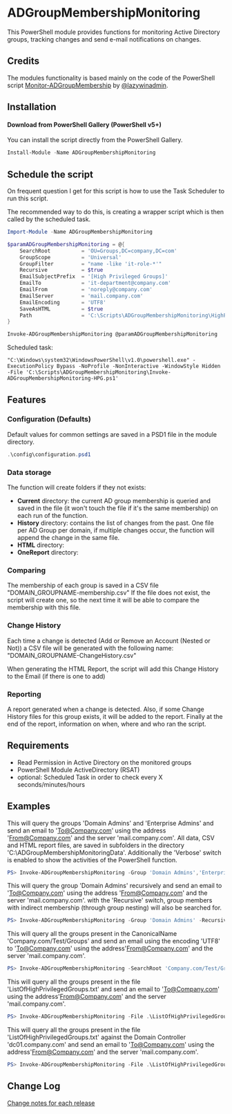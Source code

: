 # ADGroupMembershipMonitoring

This PowerShell module provides functions for monitoring Active Directory groups, tracking changes and send e-mail notifications on changes.

## Credits

The modules functionality is based mainly on the code of the PowerShell script [Monitor-ADGroupMembership](https://github.com/lazywinadmin/Monitor-ADGroupMembership) by [@lazywinadmin](https://twitter.com/lazywinadmin).

## Installation

#### Download from PowerShell Gallery (PowerShell v5+)

You can install the script directly from the PowerShell Gallery.

``` powershell
Install-Module -Name ADGroupMembershipMonitoring
```

## Schedule the script

On frequent question I get for this script is how to use the Task Scheduler to run this script.

The recommended way to do this, is creating a wrapper script which is then called by the scheduled task.

``` powershell
Import-Module -Name ADGroupMembershipMonitoring

$paramADGroupMembershipMonitoring = @{
    SearchRoot          = 'OU=Groups,DC=company,DC=com'
    GroupScope          = 'Universal'
    GroupFilter         = "name -like 'it-role-*'"
    Recursive           = $true
    EmailSubjectPrefix  = '[High Privileged Groups]'
    EmailTo             = 'it-department@company.com'
    EmailFrom           = 'noreply@company.com'
    EmailServer         = 'mail.company.com'
    EmailEncoding       = 'UTF8'
    SaveAsHTML          = $true
    Path                = 'C:\Scripts\ADGroupMembershipMonitoring\HighPrivilegedGroups'
}

Invoke-ADGroupMembershipMonitoring @paramADGroupMembershipMonitoring
```

Scheduled task:
```
"C:\Windows\system32\WindowsPowerShell\v1.0\powershell.exe" -ExecutionPolicy Bypass -NoProfile -NonInteractive -WindowStyle Hidden -File 'C:\Scripts\ADGroupMembershipMonitoring\Invoke-ADGroupMembershipMonitoring-HPG.ps1'
```

## Features

### Configuration (Defaults)
Default values for common settings are saved in a PSD1 file in the module directory.
``` powershell
.\config\configuration.psd1
```

### Data storage
The function will create folders if they not exists:
 * **Current** directory: the current AD group membership is queried and saved in the file (it won't touch the file if it's the same membership) on each run of the function.
 * **History** directory: contains the list of changes from the past. One file per AD Group per domain, if multiple changes occur, the function will append the change in the same file.
 * **HTML** directory:
 * **OneReport** directory:


### Comparing
The membership of each group is saved in a CSV file "DOMAIN_GROUPNAME-membership.csv"
If the file does not exist, the script will create one, so the next time it will be able to compare the  membership with this file.

### Change History
Each time a change is detected (Add or Remove an Account (Nested or Not)) a CSV file will be generated with the following name: "DOMAIN_GROUPNAME-ChangeHistory.csv"

When generating the HTML Report, the script will add this Change History to the Email (if there is one to add)

### Reporting
A report generated when a change is detected.
Also, if some Change History files for this group exists, it will be added to the report.
Finally at the end of the report, information on when, where and who ran the script.


## Requirements
* Read Permission in Active Directory on the monitored groups
* PowerShell Module ActiveDirectory (RSAT)
* optional: Scheduled Task in order to check every X seconds/minutes/hours

## Examples

This will query the groups 'Domain Admins' and 'Enterprise Admins' and send an email to 'To@Company.com' using the address 'From@Company.com' and the server 'mail.company.com'.
All data, CSV and HTML report files, are saved in subfolders in the directory 'C:\ADGroupMembershipMonitoringData'.
Additionally the 'Verbose' switch is enabled to show the activities of the PowerShell function.
``` powershell
PS> Invoke-ADGroupMembershipMonitoring -Group 'Domain Admins','Enterprise Admins' -EmailFrom 'From@Company.com' -EmailTo 'To@Company.com' -EmailServer 'mail.company.com' -Path 'C:\ADGroupMembershipMonitoringData' -Verbose
```

This will query the group 'Domain Admins' recursively and send an email to 'To@Company.com' using the address 'From@Company.com' and the server 'mail.company.com'.
with the 'Recursive' switch, group members with indirect membership (through group nesting) will also be searched for.
``` powershell
PS> Invoke-ADGroupMembershipMonitoring -Group 'Domain Admins' -Recursive -EmailFrom 'From@Company.com' -EmailTo 'To@Company.com' -EmailServer 'mail.company.com' -Path 'C:\ADGroupMembershipMonitoringData'
```

This will query all the groups present in the CanonicalName 'Company.com/Test/Groups' and send an email using the encoding 'UTF8' to 'To@Company.com' using the address'From@Company.com' and the server 'mail.company.com'.
``` powershell
PS> Invoke-ADGroupMembershipMonitoring -SearchRoot 'Company.com/Test/Groups' -EmailEncoding 'UTF8' -EmailFrom 'From@Company.com' -EmailTo 'To@Company.com' -EmailServer 'mail.company.com' -Path 'C:\ADGroupMembershipMonitoringData'
```

This will query all the groups present in the file 'ListOfHighPrivilegedGroups.txt' and send an email to 'To@Company.com' using the address'From@Company.com' and the server 'mail.company.com'.
``` powershell
PS> Invoke-ADGroupMembershipMonitoring -File .\ListOfHighPrivilegedGroups.txt -EmailFrom 'From@Company.com' -EmailTo 'To@Company.com' -EmailServer 'mail.company.com' -Path 'C:\ADGroupMembershipMonitoringData'
```

This will query all the groups present in the file 'ListOfHighPrivilegedGroups.txt' against the Domain Controller 'dc01.company.com' and send an email to 'To@Company.com' using the address'From@Company.com' and the server 'mail.company.com'.
``` powershell
PS> Invoke-ADGroupMembershipMonitoring -File .\ListOfHighPrivilegedGroups.txt -Server 'dc01.company.com' -EmailFrom 'From@Company.com' -EmailTo 'To@Company.com' -EmailServer 'mail.company.com' -Path 'C:\ADGroupMembershipMonitoringData'
```

## Change Log
[Change notes for each release](CHANGELOG.md)
